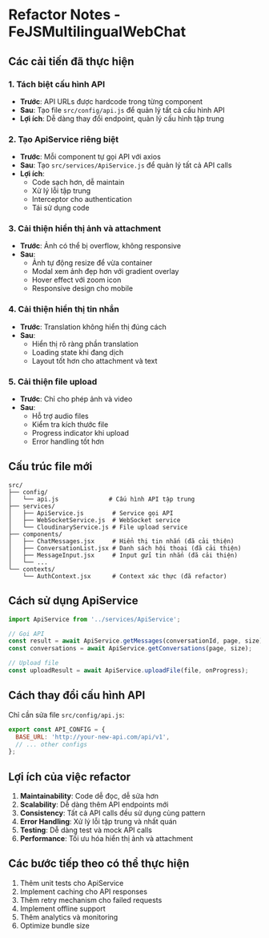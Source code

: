 # Refactor Notes - FeJSMultilingualWebChat

## Các cải tiến đã thực hiện

### 1. Tách biệt cấu hình API
- **Trước**: API URLs được hardcode trong từng component
- **Sau**: Tạo file `src/config/api.js` để quản lý tất cả cấu hình API
- **Lợi ích**: Dễ dàng thay đổi endpoint, quản lý cấu hình tập trung

### 2. Tạo ApiService riêng biệt
- **Trước**: Mỗi component tự gọi API với axios
- **Sau**: Tạo `src/services/ApiService.js` để quản lý tất cả API calls
- **Lợi ích**: 
  - Code sạch hơn, dễ maintain
  - Xử lý lỗi tập trung
  - Interceptor cho authentication
  - Tái sử dụng code

### 3. Cải thiện hiển thị ảnh và attachment
- **Trước**: Ảnh có thể bị overflow, không responsive
- **Sau**: 
  - Ảnh tự động resize để vừa container
  - Modal xem ảnh đẹp hơn với gradient overlay
  - Hover effect với zoom icon
  - Responsive design cho mobile

### 4. Cải thiện hiển thị tin nhắn
- **Trước**: Translation không hiển thị đúng cách
- **Sau**: 
  - Hiển thị rõ ràng phần translation
  - Loading state khi đang dịch
  - Layout tốt hơn cho attachment và text

### 5. Cải thiện file upload
- **Trước**: Chỉ cho phép ảnh và video
- **Sau**: 
  - Hỗ trợ audio files
  - Kiểm tra kích thước file
  - Progress indicator khi upload
  - Error handling tốt hơn

## Cấu trúc file mới

```
src/
├── config/
│   └── api.js              # Cấu hình API tập trung
├── services/
│   ├── ApiService.js        # Service gọi API
│   ├── WebSocketService.js  # WebSocket service
│   └── CloudinaryService.js # File upload service
├── components/
│   ├── ChatMessages.jsx     # Hiển thị tin nhắn (đã cải thiện)
│   ├── ConversationList.jsx # Danh sách hội thoại (đã cải thiện)
│   ├── MessageInput.jsx     # Input gửi tin nhắn (đã cải thiện)
│   └── ...
└── contexts/
    └── AuthContext.jsx      # Context xác thực (đã refactor)
```

## Cách sử dụng ApiService

```javascript
import ApiService from '../services/ApiService';

// Gọi API
const result = await ApiService.getMessages(conversationId, page, size);
const conversations = await ApiService.getConversations(page, size);

// Upload file
const uploadResult = await ApiService.uploadFile(file, onProgress);
```

## Cách thay đổi cấu hình API

Chỉ cần sửa file `src/config/api.js`:

```javascript
export const API_CONFIG = {
  BASE_URL: 'http://your-new-api.com/api/v1',
  // ... other configs
};
```

## Lợi ích của việc refactor

1. **Maintainability**: Code dễ đọc, dễ sửa hơn
2. **Scalability**: Dễ dàng thêm API endpoints mới
3. **Consistency**: Tất cả API calls đều sử dụng cùng pattern
4. **Error Handling**: Xử lý lỗi tập trung và nhất quán
5. **Testing**: Dễ dàng test và mock API calls
6. **Performance**: Tối ưu hóa hiển thị ảnh và attachment

## Các bước tiếp theo có thể thực hiện

1. Thêm unit tests cho ApiService
2. Implement caching cho API responses
3. Thêm retry mechanism cho failed requests
4. Implement offline support
5. Thêm analytics và monitoring
6. Optimize bundle size

